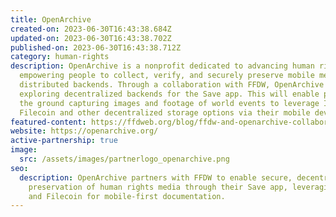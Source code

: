 ```yaml
---
title: OpenArchive
created-on: 2023-06-30T16:43:38.684Z
updated-on: 2023-06-30T16:43:38.702Z
published-on: 2023-06-30T16:43:38.712Z
category: human-rights
description: OpenArchive is a nonprofit dedicated to advancing human rights by
  empowering people to collect, verify, and securely preserve mobile media using
  distributed backends. Through a collaboration with FFDW, OpenArchive is
  exploring decentralized backends for the Save app. This will enable people on
  the ground capturing images and footage of world events to leverage IPFS and
  Filecoin and other decentralized storage options via their mobile device.
featured-content: https://ffdweb.org/blog/ffdw-and-openarchive-collaborate-to-deploy-decentralized-archive-for-human-rights-data
website: https://openarchive.org/
active-partnership: true
image:
  src: /assets/images/partnerlogo_openarchive.png
seo:
  description: OpenArchive partners with FFDW to enable secure, decentralized
    preservation of human rights media through their Save app, leveraging IPFS
    and Filecoin for mobile-first documentation.
---
```

